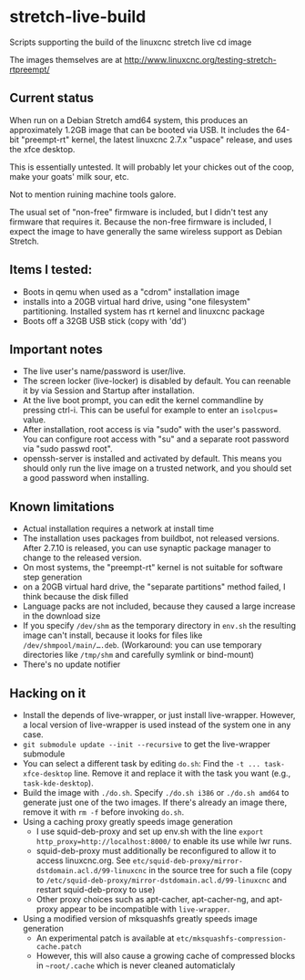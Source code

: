# stretch-live-build
Scripts supporting the build of the linuxcnc stretch live cd image

The images themselves are at http://www.linuxcnc.org/testing-stretch-rtpreempt/

## Current status
When run on a Debian Stretch amd64 system, this produces an approximately 1.2GB image that can be booted via USB.
It includes the 64-bit "preempt-rt" kernel, the latest linuxcnc 2.7.x "uspace" release, and uses the xfce desktop.

This is essentially untested.  It will probably let your chickes out of the coop, make your goats' milk sour, etc.

Not to mention ruining machine tools galore.

The usual set of "non-free" firmware is included, but I didn't test any firmware that requires it.
Because the non-free firmware is included, I expect the image to have generally the same wireless support as Debian Stretch.

## Items I tested:
* Boots in qemu when used as a "cdrom" installation image
* installs into a 20GB virtual hard drive, using "one filesystem" partitioning.  Installed system has rt kernel and linuxcnc package
* Boots off a 32GB USB stick (copy with 'dd')

## Important notes
* The live user's name/password is user/live.
* The screen locker (live-locker) is disabled by default.  You can reenable it by via Session and Startup after installation.
* At the live boot prompt, you can edit the kernel commandline by pressing ctrl-i.  This can be useful for example to enter an `isolcpus=` value.
* After installation, root access is via "sudo" with the user's password.  You can configure root access with "su" and a separate root password via "sudo passwd root".
* openssh-server is installed and activated by default.  This means you should only run the live image on a trusted network, and you should set a good password when installing.

## Known limitations
* Actual installation requires a network at install time
* The installation uses packages from buildbot, not released versions.  After 2.7.10 is released, you can use synaptic package manager to change to the released version.
* On most systems, the "preempt-rt" kernel is not suitable for software step generation
* on a 20GB virtual hard drive, the "separate partitions" method failed, I think because the disk filled
* Language packs are not included, because they caused a large increase in the download size
* If you specify `/dev/shm` as the temporary directory in `env.sh` the resulting image can't install, because it looks for files like `/dev/shmpool/main/….deb`.  (Workaround: you can use temporary directories like `/tmp/shm` and carefully symlink or bind-mount)
* There's no update notifier

## Hacking on it

* Install the depends of live-wrapper, or just install live-wrapper.  However, a local version of live-wrapper is used instead of the system one in any case.
* `git submodule update --init --recursive` to get the live-wrapper submodule
* You can select a different task by editing `do.sh`: Find the `-t ... task-xfce-desktop` line.  Remove it and replace it with the task you want (e.g., `task-kde-desktop`).
* Build the image with `./do.sh`.  Specify `./do.sh i386` or `./do.sh amd64` to generate just one of the two images.  If there's already an image there, remove it with `rm -f` before invoking `do.sh`.
* Using a caching proxy greatly speeds image generation
  * I use squid-deb-proxy and set up env.sh with the line `export http_proxy=http://localhost:8000/` to enable its use while lwr runs.
  * squid-deb-proxy must additionally be reconfigured to allow it to access linuxcnc.org.  See `etc/squid-deb-proxy/mirror-dstdomain.acl.d/99-linuxcnc` in the source tree for such a file (copy to `/etc/squid-deb-proxy/mirror-dstdomain.acl.d/99-linuxcnc` and restart squid-deb-proxy to use)
  * Other proxy choices such as apt-cacher, apt-cacher-ng, and apt-proxy appear to be incompatible with `live-wrapper`.
* Using a modified version of mksquashfs greatly speeds image generation
  * An experimental patch is available at `etc/mksquashfs-compression-cache.patch`
  * However, this will also cause a growing cache of compressed blocks in `~root/.cache` which is never cleaned automaticlaly
